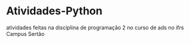 # Atividades-Python
atividades feitas na disciplina de  programação 2 no curso de ads no ifrs Campus Sertão
